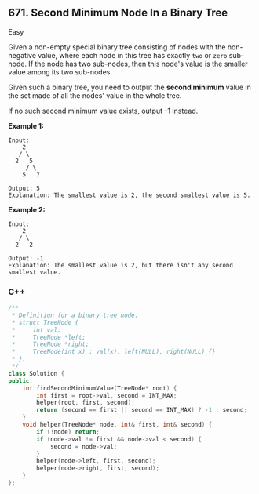 ## 671. Second Minimum Node In a Binary Tree

Easy

Given a non-empty special binary tree consisting of nodes with the non-negative value, where each node in this tree has exactly `two` or `zero` sub-node. If the node has two sub-nodes, then this node's value is the smaller value among its two sub-nodes.

Given such a binary tree, you need to output the **second minimum** value in the set made of all the nodes' value in the whole tree.

If no such second minimum value exists, output -1 instead.

**Example 1:**

```
Input: 
    2
   / \
  2   5
     / \
    5   7

Output: 5
Explanation: The smallest value is 2, the second smallest value is 5.
```

**Example 2:**

```
Input: 
    2
   / \
  2   2

Output: -1
Explanation: The smallest value is 2, but there isn't any second smallest value.
```

### C++

````c++
/**
 * Definition for a binary tree node.
 * struct TreeNode {
 *     int val;
 *     TreeNode *left;
 *     TreeNode *right;
 *     TreeNode(int x) : val(x), left(NULL), right(NULL) {}
 * };
 */
class Solution {
public:
    int findSecondMinimumValue(TreeNode* root) {
        int first = root->val, second = INT_MAX;
        helper(root, first, second);
        return (second == first || second == INT_MAX) ? -1 : second;
    }
    void helper(TreeNode* node, int& first, int& second) {
        if (!node) return;
        if (node->val != first && node->val < second) {
            second = node->val;
        }
        helper(node->left, first, second);
        helper(node->right, first, second);
    }
};
````



